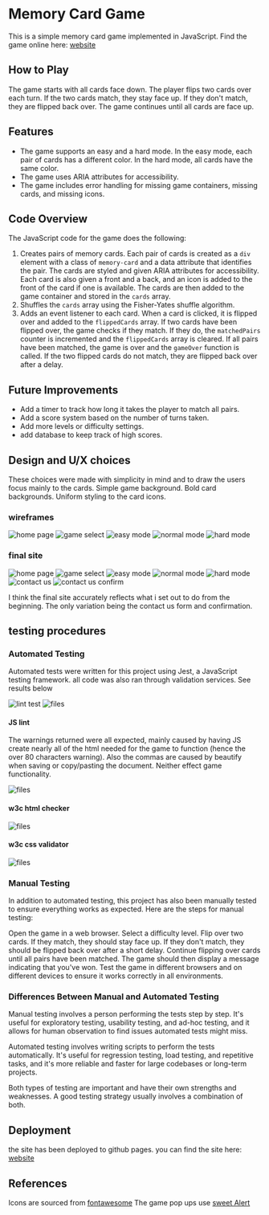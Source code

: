 # Memory Card Game

This is a simple memory card game implemented in JavaScript.
Find the game online here: [website](https://alexandermarriott.github.io/milestone-project-2/index.html)

## How to Play

The game starts with all cards face down. The player flips two cards over each turn. If the two cards match, they stay face up. If they don't match, they are flipped back over. The game continues until all cards are face up.

## Features

- The game supports an easy and a hard mode. In the easy mode, each pair of cards has a different color. In the hard mode, all cards have the same color.
- The game uses ARIA attributes for accessibility.
- The game includes error handling for missing game containers, missing cards, and missing icons.

## Code Overview

The JavaScript code for the game does the following:

1. Creates pairs of memory cards. Each pair of cards is created as a `div` element with a class of `memory-card` and a data attribute that identifies the pair. The cards are styled and given ARIA attributes for accessibility. Each card is also given a front and a back, and an icon is added to the front of the card if one is available. The cards are then added to the game container and stored in the `cards` array.
2. Shuffles the `cards` array using the Fisher-Yates shuffle algorithm.
3. Adds an event listener to each card. When a card is clicked, it is flipped over and added to the `flippedCards` array. If two cards have been flipped over, the game checks if they match. If they do, the `matchedPairs` counter is incremented and the `flippedCards` array is cleared. If all pairs have been matched, the game is over and the `gameOver` function is called. If the two flipped cards do not match, they are flipped back over after a delay.

## Future Improvements

- Add a timer to track how long it takes the player to match all pairs.
- Add a score system based on the number of turns taken.
- Add more levels or difficulty settings.
- add database to keep track of high scores.

## Design and U/X choices

These choices were made with simplicity in mind and to draw the users focus mainly to the cards.
Simple game background.
Bold card backgrounds.
Uniform styling to the card icons.

### wireframes

![home page](assets/readmeimages/wireframes/home-page.png)
![game select](assets/readmeimages/wireframes/game-select.png)
![easy mode](assets/readmeimages/wireframes/easy-mode.png)
![normal mode](assets/readmeimages/wireframes/normal-mode.png)
![hard mode](assets/readmeimages/wireframes/hard-mode.png)

### final site

![home page](assets/readmeimages/finalsite/homepage.png)
![game select](assets/readmeimages/finalsite/gameselection.png)
![easy mode](assets/readmeimages/finalsite/easymode.png)
![normal mode](assets/readmeimages/finalsite/normalmode.png)
![hard mode](assets/readmeimages/finalsite/hardmode.png)
![contact us](assets/readmeimages/finalsite/contactus.png)
![contact us confirm](assets/readmeimages/finalsite/contactusconfirm.png)

I think the final site accurately reflects what i set out to do from the beginning. The only variation being the contact us form and confirmation.

## testing procedures

### Automated Testing

Automated tests were written for this project using Jest, a JavaScript testing framework.
all code was also ran through validation services. See results below

![lint test](assets/readmeimages/testing/linttest.png)
![files](assets/readmeimages/testing/files.png)

#### JS lint

The warnings returned were all expected, mainly caused by having JS create nearly all of the html needed for the game to function (hence the over 80 characters warning).
Also the commas are caused by beautify when saving or copy/pasting the document.
Neither effect game functionality.

![files](assets/readmeimages/testing/jslint.png)

#### w3c html checker

![files](assets/readmeimages/testing/ws3html.png)

#### w3c css validator

![files](assets/readmeimages/testing/ws3css.png)

### Manual Testing

In addition to automated testing, this project has also been manually tested to ensure everything works as expected. Here are the steps for manual testing:

Open the game in a web browser.
Select a difficulty level.
Flip over two cards. If they match, they should stay face up. If they don't match, they should be flipped back over after a short delay.
Continue flipping over cards until all pairs have been matched. The game should then display a message indicating that you've won.
Test the game in different browsers and on different devices to ensure it works correctly in all environments.

### Differences Between Manual and Automated Testing

Manual testing involves a person performing the tests step by step. It's useful for exploratory testing, usability testing, and ad-hoc testing, and it allows for human observation to find issues automated tests might miss.

Automated testing involves writing scripts to perform the tests automatically. It's useful for regression testing, load testing, and repetitive tasks, and it's more reliable and faster for large codebases or long-term projects.

Both types of testing are important and have their own strengths and weaknesses. A good testing strategy usually involves a combination of both.

## Deployment

the site has been deployed to github pages. you can find the site here: [website](https://alexandermarriott.github.io/milestone-project-2/index.html)

## References

Icons are sourced from [fontawesome](https://fontawesome.com/)
The game pop ups use [sweet Alert](https://sweetalert.js.org/)
